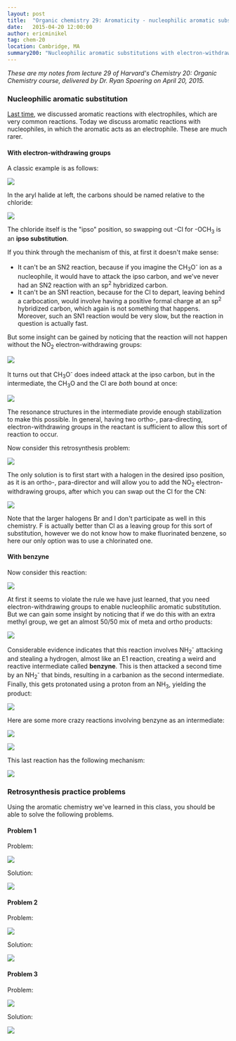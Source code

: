 ```yaml
---
layout: post
title:  "Organic chemistry 29: Aromaticity - nucleophilic aromatic substitution, benzyne"
date:   2015-04-20 12:00:00
author: ericminikel
tag: chem-20
location: Cambridge, MA
summary200: "Nucleophilic aromatic substitutions with electron-withdrawing groups or with benzyne as intermediate. Retrosynthesis practice problems."
---
```


*These are my notes from lecture 29 of Harvard's Chemistry 20: Organic Chemistry course, delivered by Dr. Ryan Spoering on April 20, 2015.*

### Nucleophilic aromatic substitution

[Last time](/2015/04/17/organic-chemistry-28/), we discussed aromatic reactions with electrophiles, which are very common reactions. Today we discuss aromatic reactions with nucleophiles, in which the aromatic acts as an electrophile. These are much rarer.

#### With electron-withdrawing groups

A classic example is as follows:

![](/media/2015/04/nucleophilic-aromatic-substitution-with-electron-withdrawing-groups-example.png)

In the aryl halide at left, the carbons should be named relative to the chloride:

![](/media/2015/04/position-naming-relative-to-halide.png)

The chloride itself is the "ipso" position, so swapping out -Cl for -OCH<sub>3</sub> is an **ipso substitution**.

If you think through the mechanism of this, at first it doesn't make sense:

+ It can't be an SN2 reaction, because if you imagine the CH<sub>3</sub>O<sup>-</sup> ion as a nucleophile, it would have to attack the ipso carbon, and we've never had an SN2 reaction with an sp<sup>2</sup> hybridized carbon.
+ It can't be an SN1 reaction, because for the Cl to depart, leaving behind a carbocation, would involve having a positive formal charge at an sp<sup>2</sup> hybridized carbon, which again is not something that happens. Moreover, such an SN1 reaction would be very slow, but the reaction in question is actually fast.

But some insight can be gained by noticing that the reaction will not happen without the NO<sub>2</sub> electron-withdrawing groups:

![](/media/2015/04/requires-two-electron-withdrawing-groups.png)

It turns out that CH<sub>3</sub>O<sup>-</sup> does indeed attack at the ipso carbon, but in the intermediate, the CH<sub>3</sub>O and the Cl are *both* bound at once:

![](/media/2015/04/example-1-mechanism.png)

The resonance structures in the intermediate provide enough stabilization to make this possible. In general, having two ortho-, para-directing, electron-withdrawing groups in the reactant is sufficient to allow this sort of reaction to occur.

Now consider this retrosynthesis problem:

![](/media/2015/04/part-1-retrosynthesis.png)

The only solution is to first start with a halogen in the desired ipso position, as it is an ortho-, para-director and will allow you to add the NO<sub>2</sub> electron-withdrawing groups, after which you can swap out the Cl for the CN:

![](/media/2015/04/part-1-retrosynthesis-solution.png)

Note that the larger halogens Br and I don't participate as well in this chemistry. F is actually better than Cl as a leaving group for this sort of substitution, however we do not know how to make fluorinated benzene, so here our only option was to use a chlorinated one.

#### With benzyne

Now consider this reaction:

![](/media/2015/04/part-2-example.png)

At first it seems to violate the rule we have just learned, that you need electron-withdrawing groups to enable nucleophilic aromatic substitution. But we can gain some insight by noticing that if we do this with an extra methyl group, we get an almost 50/50 mix of meta and ortho products:

![](/media/2015/04/part-2-example-with-methyl.png)

Considerable evidence indicates that this reaction involves NH<sub>2</sub><sup>-</sup> attacking and stealing a hydrogen, almost like an E1 reaction, creating a weird and reactive intermediate called **benzyne**. This is then attacked a second time by an NH<sub>2</sub><sup>-</sup> that binds, resulting in a carbanion as the second intermediate. Finally, this gets protonated using a proton from an NH<sub>3</sub>, yielding the product:

![](/media/2015/04/benzyne-intermediate.png)

Here are some more crazy reactions involving benzyne as an intermediate:

![](/media/2015/04/benzyne-example-2.png)

![](/media/2015/04/benzyne-example-3.png)

This last reaction has the following mechanism:

![](/media/2015/04/benzyne-example-3-mechanism.png)

### Retrosynthesis practice problems

Using the aromatic chemistry we've learned in this class, you should be able to solve the following problems.

#### Problem 1

Problem:

![](/media/2015/04/part-3-retrosynthesis-problem-1.png)

Solution:

![](/media/2015/04/part-3-retrosynthesis-problem-1-solution.png)

#### Problem 2

Problem:

![](/media/2015/04/part-3-retrosynthesis-problem-2.png)

Solution:

![](/media/2015/04/part-3-retrosynthesis-problem-2-solution.png)

#### Problem 3

Problem:

![](/media/2015/04/part-3-retrosynthesis-problem-3.png)

Solution:

![](/media/2015/04/part-3-retrosynthesis-problem-3-solution.png)

